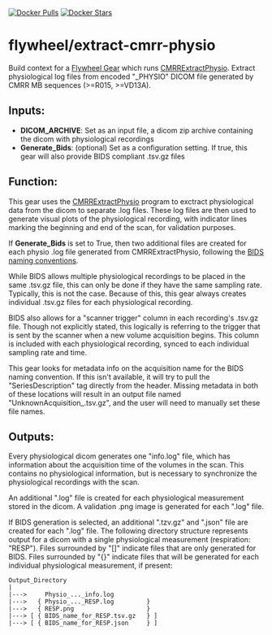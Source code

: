[![Docker Pulls](https://img.shields.io/docker/pulls/flywheel/extract-cmrr-physio.svg)](https://hub.docker.com/r/flywheel/extract-cmrr-physio/)
[![Docker Stars](https://img.shields.io/docker/stars/flywheel/extract-cmrr-physio.svg)](https://hub.docker.com/r/flywheel/extract-cmrr-physio/)

# flywheel/extract-cmrr-physio

Build context for a [Flywheel Gear](https://github.com/flywheel-io/gears/tree/master/spec) which runs [CMRRExtractPhysio](https://github.com/CMRR-C2P/MB/). Extract physiological log files from encoded "_PHYSIO" DICOM file generated by CMRR MB sequences (>=R015, >=VD13A).


## Inputs:

- **DICOM_ARCHIVE**:  Set as an input file, a dicom zip archive containing the dicom with physiological recordings
- **Generate_Bids**: (optional) Set as a configuration setting.  If true, this gear will also provide BIDS compliant .tsv.gz files

## Function:

This gear uses the [CMRRExtractPhysio](https://github.com/CMRR-C2P/MB/) program to exctract physiological data from the dicom to separate .log files.  These log files are then used to generate visual plots of the physiological recording, with indicator lines marking the beginning and end of the scan, for validation purposes.

If **Generate_Bids** is set to True, then two additional files are created for each physio .log file generated from CMRRExtractPhysio, following the [BIDS naming conventions](https://bids-specification.readthedocs.io/en/stable/04-modality-specific-files/06-physiological-and-other-continous-recordings.html).

While BIDS allows multiple physiological recordings to be placed in the same .tsv.gz file, this can only be done if they have the same sampling rate.  Typically, this is not the case.  Because of this, this gear always creates individual .tsv.gz files for each physiological recording.  

BIDS also allows for a "scanner trigger" column in each recording's .tsv.gz file.  Though not explicitly stated, this logically is referring to the trigger that is sent by the scanner when a new volume acquisition begins.  This column is included with each physiological recording, synced to each individual sampling rate and time.

This gear looks for metadata info on the acquisition name for the BIDS naming convention.  If this isn't available, it will try to pull the "SeriesDescription" tag directly from the header.  Missing metadata in both of these locations will result in an output file named "UnknownAcquisition_<Measurement>.tsv.gz", and the user will need to manually set these file names.


## Outputs:

Every physiological dicom generates one "info.log" file, which has information about the acquisition time of the volumes in the scan.  This contains no physiological information, but is necessary to synchronize the physiological recordings with the scan.

An additional "<Measure>.log" file is created for each physiological measurement stored in the dicom.
A validation .png image is generated for each "<Measure>.log" file.

If BIDS generation is selected, an additional ".tzv.gz" and ".json" file are created for each "<Measure>.log" file.
The following directory structure represents output for a dicom with a single physiological measurement (respiration: "RESP").  Files surrounded by "[]" indicate files that are only generated for BIDS.  Files surrounded by "{}" indicate files that will be generated for each individual physiological measurement, if present:

```
Output_Directory
|
|--->     Physio_..._info.log
|--->   { Physio_..._RESP.log         }
|--->   { RESP.png                    }
|---> [ { BIDS_name_for_RESP.tsv.gz   } ]
|---> [ { BIDS_name_for_RESP.json     } ]
